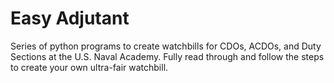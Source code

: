 # Easy Adjutant
Series of python programs to create watchbills for CDOs, ACDOs, and Duty Sections at the U.S. Naval Academy.
Fully read through and follow the steps to create your own ultra-fair watchbill.



